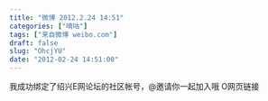 ```yaml
---
title: "微博 2012.2.24 14:51"
categories: ["嘀咕"]
tags: ["来自微博 weibo.com"]
draft: false
slug: "OhcjYU"
date: "2012-02-24 14:51:00"
---
```


<p>我成功绑定了绍兴E网论坛的社区帐号，@邀请你一起加入哦 O网页链接 ​​​​</p>
